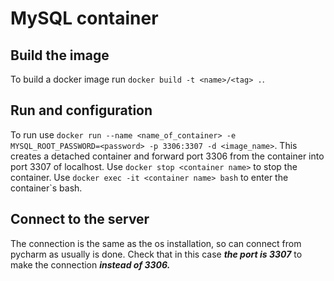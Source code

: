 # MySQL container
## Build the image
To build a docker image run `docker build -t <name>/<tag> .`.
## Run and configuration
To run use `docker run --name <name_of_container> -e MYSQL_ROOT_PASSWORD=<password> -p 3306:3307 -d <image_name>`. 
This creates a detached container and forward port 3306 from the container into port 3307 of localhost.
Use `docker stop <container name>` to stop the container.
Use `docker exec -it <container name> bash` to enter the container`s bash.
## Connect to the server
The connection is the same as the os installation, so can connect from pycharm as usually is done. Check that in this 
case ***the port is 3307*** to make the connection ***instead of 3306.***
